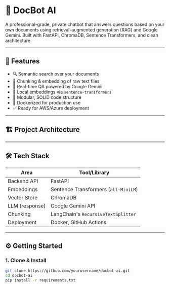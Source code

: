 # 🧠 DocBot AI

A professional-grade, private chatbot that answers questions based on your own documents using retrieval-augmented generation (RAG) and Google Gemini. Built with FastAPI, ChromaDB, Sentence Transformers, and clean architecture.

---

## 🚀 Features

- 🔍 Semantic search over your documents
- 🧩 Chunking & embedding of raw text files
- 💬 Real-time QA powered by Google Gemini
- 🧠 Local embeddings via `sentence-transformers`
- 🧱 Modular, SOLID code structure
- 🐳 Dockerized for production use
- ✅ Ready for AWS/Azure deployment

---

## 🏗️ Project Architecture


---

## 🛠️ Tech Stack

| Area              | Tool/Library                         |
|-------------------|--------------------------------------|
| Backend API       | FastAPI                              |
| Embeddings        | Sentence Transformers (`all-MiniLM`) |
| Vector Store      | ChromaDB                             |
| LLM (response)    | Google Gemini API                    |
| Chunking          | LangChain's `RecursiveTextSplitter` |
| Deployment        | Docker, GitHub Actions               |

---

## ⚙️ Getting Started

### 1. Clone & Install

```bash
git clone https://github.com/yourusername/docbot-ai.git
cd docbot-ai
pip install -r requirements.txt
```